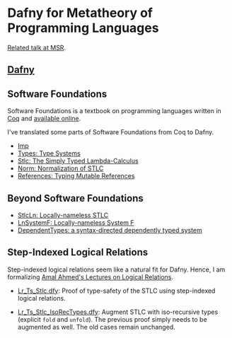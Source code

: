 Dafny for Metatheory of Programming Languages
=============================================

[Related talk at MSR](http://research.microsoft.com/apps/video/default.aspx?id=198423).

[Dafny](https://dafny.org/)
-----

Software Foundations
--------------------

Software Foundations is a textbook on programming languages written in
[Coq](http://coq.inria.fr) and
[available online](https://softwarefoundations.cis.upenn.edu/).

I've translated some parts of Software Foundations from Coq to Dafny.

* [Imp](https://github.com/namin/dafny-sandbox/blob/master/Imp.dfy)
* [Types: Type Systems](https://github.com/namin/dafny-sandbox/blob/master/Imp.dfy)
* [Stlc: The Simply Typed Lambda-Calculus](https://github.com/namin/dafny-sandbox/blob/master/Stlc.dfy)
* [Norm: Normalization of STLC](https://github.com/namin/dafny-sandbox/blob/master/Norm.dfy)
* [References: Typing Mutable References](https://github.com/namin/dafny-sandbox/blob/master/References.dfy)

Beyond Software Foundations
---------------------------

* [StlcLn: Locally-nameless STLC](https://github.com/namin/dafny-sandbox/blob/master/StlcLn.dfy)
* [LnSystemF: Locally-nameless System F](https://github.com/namin/dafny-sandbox/blob/master/LnSystemF.dfy)
* [DependentTypes: a syntax-directed dependently typed system](https://github.com/namin/dafny-sandbox/blob/master/DependentTypes.dfy)

Step-Indexed Logical Relations
------------------------------

Step-indexed logical relations seem like a natural fit for Dafny. Hence,
I am formalizing
[Amal Ahmed's Lectures on Logical Relations](http://www.cs.uoregon.edu/Activities/summerschool/summer12/curriculum.html).

* [Lr_Ts_Stlc.dfy](https://github.com/namin/dafny-sandbox/blob/master/Lr_Ts_Stlc.dfy):
  Proof of type-safety of the STLC using step-indexed logical relations.

* [Lr_Ts_Stlc_IsoRecTypes.dfy](https://github.com/namin/dafny-sandbox/blob/master/Lr_Ts_Stlc_IsoRecTypes.dfy):
  Augment STLC with iso-recursive types (explicit `fold` and `unfold`).
  The previous proof simply needs to be augmented as well. The old cases remain unchanged.
